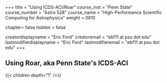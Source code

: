 +++
title = "Using ICDS-ACI/Roar"
course_inst = "Penn State"
course_number = "Astro 528"
course_name = "High-Performance Scientific Computing for Astrophysics"
weight = 0810

chapter= false
hidden = false

creatordisplayname = "Eric Ford"
creatoremail = "ebf11 at psu dot edu"
lastmodifierdisplayname = "Eric Ford"
lastmodifieremail = "ebf11 at psu dot edu"
+++

## Using Roar, aka Penn State's ICDS-ACI 
{{< children depth="1" />}}

